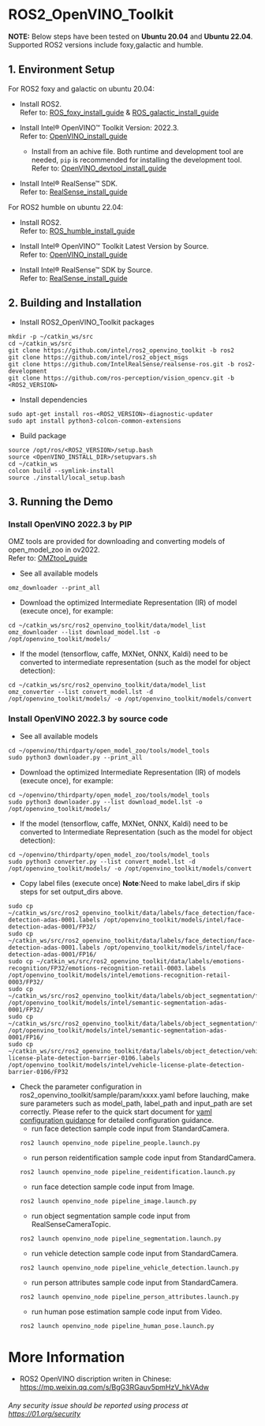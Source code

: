 # ROS2_OpenVINO_Toolkit

**NOTE:**
Below steps have been tested on **Ubuntu 20.04** and **Ubuntu 22.04**.
Supported ROS2 versions include foxy,galactic and humble.

## 1. Environment Setup
For ROS2 foxy and galactic on ubuntu 20.04:
  * Install ROS2.</br>
  Refer to: [ROS_foxy_install_guide](https://docs.ros.org/en/foxy/Installation/Ubuntu-Install-Debians.html) & [ROS_galactic_install_guide](https://docs.ros.org/en/galactic/Installation/Ubuntu-Install-Debians.html)

  * Install Intel® OpenVINO™ Toolkit Version: 2022.3.</br>
  Refer to: [OpenVINO_install_guide](https://docs.openvino.ai/2022.3/openvino_docs_install_guides_installing_openvino_apt.html#doxid-openvino-docs-install-guides-installing-openvino-apt)
    * Install from an achive file. Both runtime and development tool are needed, `pip` is recommended for installing the development tool.</br>
    Refer to: [OpenVINO_devtool_install_guide](https://www.intel.com/content/www/us/en/developer/tools/openvino-toolkit/download.html)

  * Install Intel® RealSense™ SDK.</br>
  Refer to: [RealSense_install_guide](https://github.com/IntelRealSense/librealsense/blob/master/doc/distribution_linux.md)

For ROS2 humble on ubuntu 22.04:
  * Install ROS2.</br>
  Refer to: [ROS_humble_install_guide](https://docs.ros.org/en/humble/Installation/Ubuntu-Install-Debians.html)

  * Install Intel® OpenVINO™ Toolkit Latest Version by Source.</br>
  Refer to: [OpenVINO_install_guide](https://github.com/openvinotoolkit/openvino/wiki/BuildingCode)

  * Install Intel®  RealSense™ SDK by Source.</br>
  Refer to: [RealSense_install_guide](https://github.com/IntelRealSense/librealsense/blob/master/doc/installation.md)

## 2. Building and Installation
* Install ROS2_OpenVINO_Toolkit packages
```
mkdir -p ~/catkin_ws/src
cd ~/catkin_ws/src
git clone https://github.com/intel/ros2_openvino_toolkit -b ros2
git clone https://github.com/intel/ros2_object_msgs
git clone https://github.com/IntelRealSense/realsense-ros.git -b ros2-development
git clone https://github.com/ros-perception/vision_opencv.git -b <ROS2_VERSION>
```
* Install dependencies
```
sudo apt-get install ros-<ROS2_VERSION>-diagnostic-updater
sudo apt install python3-colcon-common-extensions
```
* Build package
```
source /opt/ros/<ROS2_VERSION>/setup.bash 
source <OpenVINO_INSTALL_DIR>/setupvars.sh
cd ~/catkin_ws
colcon build --symlink-install
source ./install/local_setup.bash
```

## 3. Running the Demo
### Install OpenVINO 2022.3 by PIP
OMZ tools are provided for downloading and converting models of open_model_zoo in ov2022.</br>
Refer to: [OMZtool_guide](https://pypi.org/project/openvino-dev/)

* See all available models
```
omz_downloader --print_all
```

* Download the optimized Intermediate Representation (IR) of model (execute once), for example:
```
cd ~/catkin_ws/src/ros2_openvino_toolkit/data/model_list
omz_downloader --list download_model.lst -o /opt/openvino_toolkit/models/
```

* If the model (tensorflow, caffe, MXNet, ONNX, Kaldi) need to be converted to intermediate representation (such as the model for object detection):
```
cd ~/catkin_ws/src/ros2_openvino_toolkit/data/model_list
omz_converter --list convert_model.lst -d /opt/openvino_toolkit/models/ -o /opt/openvino_toolkit/models/convert
```
### Install OpenVINO 2022.3 by source code
* See all available models
```
cd ~/openvino/thirdparty/open_model_zoo/tools/model_tools
sudo python3 downloader.py --print_all
```

* Download the optimized Intermediate Representation (IR) of models (execute once), for example:
```
cd ~/openvino/thirdparty/open_model_zoo/tools/model_tools
sudo python3 downloader.py --list download_model.lst -o /opt/openvino_toolkit/models/
```

* If the model (tensorflow, caffe, MXNet, ONNX, Kaldi) need to be converted to Intermediate Representation (such as the model for object detection):
```
cd ~/openvino/thirdparty/open_model_zoo/tools/model_tools
sudo python3 converter.py --list convert_model.lst -d /opt/openvino_toolkit/models/ -o /opt/openvino_toolkit/models/convert
```

* Copy label files (execute once)
**Note**:Need to make label_dirs if skip steps for set output_dirs above.
```
sudo cp ~/catkin_ws/src/ros2_openvino_toolkit/data/labels/face_detection/face-detection-adas-0001.labels /opt/openvino_toolkit/models/intel/face-detection-adas-0001/FP32/
sudo cp ~/catkin_ws/src/ros2_openvino_toolkit/data/labels/face_detection/face-detection-adas-0001.labels /opt/openvino_toolkit/models/intel/face-detection-adas-0001/FP16/
sudo cp ~/catkin_ws/src/ros2_openvino_toolkit/data/labels/emotions-recognition/FP32/emotions-recognition-retail-0003.labels /opt/openvino_toolkit/models/intel/emotions-recognition-retail-0003/FP32/
sudo cp ~/catkin_ws/src/ros2_openvino_toolkit/data/labels/object_segmentation/frozen_inference_graph.labels /opt/openvino_toolkit/models/intel/semantic-segmentation-adas-0001/FP32/
sudo cp ~/catkin_ws/src/ros2_openvino_toolkit/data/labels/object_segmentation/frozen_inference_graph.labels /opt/openvino_toolkit/models/intel/semantic-segmentation-adas-0001/FP16/
sudo cp ~/catkin_ws/src/ros2_openvino_toolkit/data/labels/object_detection/vehicle-license-plate-detection-barrier-0106.labels /opt/openvino_toolkit/models/intel/vehicle-license-plate-detection-barrier-0106/FP32
```

* Check the parameter configuration in ros2_openvino_toolkit/sample/param/xxxx.yaml before lauching, make sure parameters such as model_path, label_path and input_path are set correctly. Please refer to the quick start document for [yaml configuration guidance](./yaml_configuration_guide.md) for detailed configuration guidance.
  * run face detection sample code input from StandardCamera.
  ```
  ros2 launch openvino_node pipeline_people.launch.py
  ```
  * run person reidentification sample code input from StandardCamera.
  ```
  ros2 launch openvino_node pipeline_reidentification.launch.py
  ```
  * run face detection sample code input from Image.
  ```
  ros2 launch openvino_node pipeline_image.launch.py
  ```
  * run object segmentation sample code input from RealSenseCameraTopic.
  ```
  ros2 launch openvino_node pipeline_segmentation.launch.py
  ```
  * run vehicle detection sample code input from StandardCamera.
  ```
  ros2 launch openvino_node pipeline_vehicle_detection.launch.py
  ```
  * run person attributes sample code input from StandardCamera.
  ```
  ros2 launch openvino_node pipeline_person_attributes.launch.py
  ```
  * run human pose estimation sample code input from Video.
  ```
  ros2 launch openvino_node pipeline_human_pose.launch.py
  ```

# More Information
* ROS2 OpenVINO discription writen in Chinese: https://mp.weixin.qq.com/s/BgG3RGauv5pmHzV_hkVAdw

###### *Any security issue should be reported using process at https://01.org/security*

